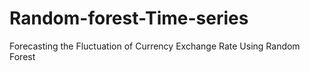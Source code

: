 # Random-forest-Time-series
Forecasting the Fluctuation of Currency Exchange Rate Using Random Forest
